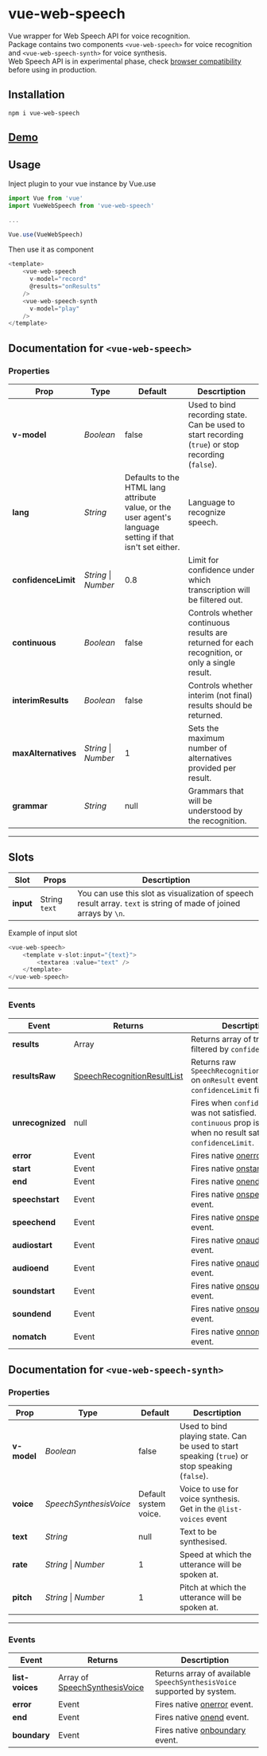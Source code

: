 # vue-web-speech

Vue wrapper for Web Speech API for voice recognition.  
Package contains two components `<vue-web-speech>` for voice recognition and `<vue-web-speech-synth>` for voice synthesis.  
Web Speech API is in experimental phase, check [browser compatibility](https://developer.mozilla.org/en-US/docs/Web/API/SpeechRecognition#browser_compatibility) before using in production.

## Installation 
```
npm i vue-web-speech
```

## [Demo](https://drackokacka.github.io/vue-web-speech)

## Usage

Inject plugin to your vue instance by Vue.use

```javascript
import Vue from 'vue'
import VueWebSpeech from 'vue-web-speech'

...

Vue.use(VueWebSpeech)
```

Then use it as component
```javascript
<template>
    <vue-web-speech
      v-model="record"
      @results="onResults"
    />
    <vue-web-speech-synth
      v-model="play"
    />
</template>
```

## Documentation for `<vue-web-speech>`

### Properties

| Prop | Type | Default | Descrtiption |
|---|---|---|---|
| **v-model** | *Boolean* | false | Used to bind recording state. Can be used to start recording (`true`) or stop recording (`false`).| 
| **lang** | *String* | Defaults to the HTML lang attribute value, or the user agent's language setting if that isn't set either. | Language to recognize speech. | 
| **confidenceLimit** | *String* \| *Number* | 0.8 | Limit for confidence under which transcription will be filtered out. |
| **continuous** | *Boolean* | false | Controls whether continuous results are returned for each recognition, or only a single result. | 
| **interimResults** | *Boolean* | false | Controls whether interim (not final) results should be returned. | 
| **maxAlternatives** | *String* \| *Number* | 1 | Sets the maximum number of alternatives provided per result. | 
| **grammar** | *String* | null | Grammars that will be understood by the recognition. | 

---
## Slots
| Slot | Props | Descrtiption |
|---|---|---|
| **input** | String `text` | You can use this slot as visualization of speech result array. `text` is string of made of joined arrays by `\n`.  |

Example of input slot
```javascript
<vue-web-speech>
    <template v-slot:input="{text}">
        <textarea :value="text" />
    </template>
</vue-web-speech>
``` 
---
### Events
| Event | Returns | Descrtiption |
|---|---|---|
| **results** | Array | Returns array of transcripts filtered by `confidenceLimit`. | 
| **resultsRaw** | [SpeechRecognitionResultList](https://developer.mozilla.org/en-US/docs/Web/API/SpeechRecognitionResultList) | Returns raw `SpeechRecognitionResultList` on `onResult` event without `confidenceLimit` filtering. | 
| **unrecognized** | null | Fires when `confidenceLimit` was not satisfied. When `continuous` prop is on, fires when no result satisfied `confidenceLimit`. | 
| **error** | Event | Fires native [onerror](https://developer.mozilla.org/en-US/docs/Web/API/SpeechRecognition/error_event) event. | 
| **start** | Event | Fires native [onstart](https://developer.mozilla.org/en-US/docs/Web/API/SpeechRecognition/start_event) event. | 
| **end** | Event | Fires native [onend](https://developer.mozilla.org/en-US/docs/Web/API/SpeechRecognition/end_event) event. | 
| **speechstart** | Event | Fires native [onspeechstart](https://developer.mozilla.org/en-US/docs/Web/API/SpeechRecognition/speechstart_event) event. | 
| **speechend** | Event | Fires native [onspeechend](https://developer.mozilla.org/en-US/docs/Web/API/SpeechRecognition/speechend_event) event. | 
| **audiostart** | Event | Fires native [onaudiostart](https://developer.mozilla.org/en-US/docs/Web/API/SpeechRecognition/audiostart_event) event. | 
| **audioend** | Event | Fires native [onaudioend](https://developer.mozilla.org/en-US/docs/Web/API/SpeechRecognition/audioend_event) event. | 
| **soundstart** | Event | Fires native [onsoundstart](https://developer.mozilla.org/en-US/docs/Web/API/SpeechRecognition/soundstart_event) event. | 
| **soundend** | Event | Fires native [onsoundend](https://developer.mozilla.org/en-US/docs/Web/API/SpeechRecognition/soundend_event) event. | 
| **nomatch** | Event | Fires native [onnomatch](https://developer.mozilla.org/en-US/docs/Web/API/SpeechRecognition/nomatch_event) event. | 


## Documentation for `<vue-web-speech-synth>`

### Properties

| Prop | Type | Default | Descrtiption |
|---|---|---|---|
| **v-model** | *Boolean* | false | Used to bind playing state. Can be used to start speaking (`true`) or stop speaking (`false`).| 
| **voice** | *SpeechSynthesisVoice* | Default system voice. | Voice to use for voice synthesis. Get in the `@list-voices` event | 
| **text** | *String* | null | Text to be synthesised. |
| **rate** | *String* \| *Number* | 1 | Speed at which the utterance will be spoken at. |
| **pitch** | *String* \| *Number* | 1 | Pitch at which the utterance will be spoken at. |
 
---
### Events
| Event | Returns | Descrtiption |
|---|---|---|
| **list-voices** | Array of [SpeechSynthesisVoice](https://developer.mozilla.org/en-US/docs/Web/API/SpeechSynthesisVoice) | Returns array of available `SpeechSynthesisVoice` supported by system. | 
| **error** | Event | Fires native [onerror](https://developer.mozilla.org/en-US/docs/Web/API/SpeechSynthesisUtterance/error_event) event. | 
| **end** | Event | Fires native [onend](https://developer.mozilla.org/en-US/docs/Web/API/SpeechSynthesisUtterance/end_event) event. | 
| **boundary** | Event | Fires native [onboundary](https://developer.mozilla.org/en-US/docs/Web/API/SpeechSynthesisUtterance/boundary_event) event. | 